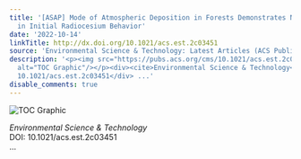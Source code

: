 ```yaml
---
title: '[ASAP] Mode of Atmospheric Deposition in Forests Demonstrates Notable Differences
  in Initial Radiocesium Behavior'
date: '2022-10-14'
linkTitle: http://dx.doi.org/10.1021/acs.est.2c03451
source: 'Environmental Science & Technology: Latest Articles (ACS Publications)'
description: '<p><img src="https://pubs.acs.org/cms/10.1021/acs.est.2c03451/asset/images/medium/es2c03451_0007.gif"
  alt="TOC Graphic"/></p><div><cite>Environmental Science & Technology</cite></div><div>DOI:
  10.1021/acs.est.2c03451</div> ...'
disable_comments: true
---
```

<p><img src="https://pubs.acs.org/cms/10.1021/acs.est.2c03451/asset/images/medium/es2c03451_0007.gif" alt="TOC Graphic"/></p><div><cite>Environmental Science & Technology</cite></div><div>DOI: 10.1021/acs.est.2c03451</div> ...